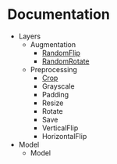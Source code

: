 # Documentation

- Layers
  - Augmentation
    - [RandomFlip](/layers/augmentation/random-flip)
    - [RandomRotate](/layers/augmentation/random-rotate)
  - Preprocessing
    - [Crop](/layers/preprocessing/crop)
    - Grayscale
    - Padding
    - Resize
    - Rotate
    - Save
    - VerticalFlip
    - HorizontalFlip
- Model
  - Model
